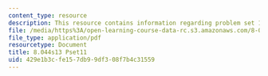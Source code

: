 ```yaml
---
content_type: resource
description: This resource contains information regarding problem set 11.
file: /media/https%3A/open-learning-course-data-rc.s3.amazonaws.com/8-044-statistical-physics-i-spring-2013/429e1b3cfe157db99df308f7b4c31559_MIT8_044S13_ps11.pdf
file_type: application/pdf
resourcetype: Document
title: 8.044s13 Pset11
uid: 429e1b3c-fe15-7db9-9df3-08f7b4c31559
---
```

